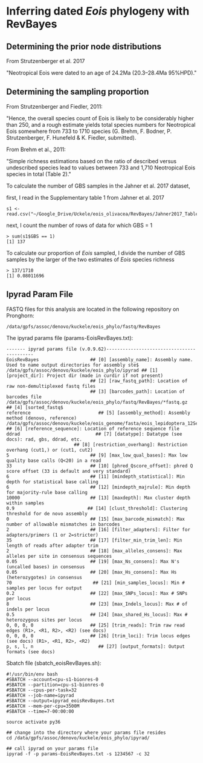 # Inferring dated *Eois* phylogeny with RevBayes

## Determining the prior node distributions

From Strutzenberger et al. 2017

"Neotropical Eois were dated to an age of 24.2Ma (20.3–28.4Ma 95%HPD)."

## Determining the sampling proportion

From Strutzenberger and Fiedler, 2011: 

"Hence, the overall species count of Eois is likely to be considerably higher than 250, and a rough estimate yields total species numbers for Neotropical Eois somewhere from 733 to 1710 species (G. Brehm, F. Bodner, P. Strutzenberger, F. Hunefeld & K. Fiedler,
submitted). 

From Brehm et al., 2011: 

"Simple richness estimations based on the ratio of described versus undescribed species lead to values between 733 and 1,710 Neotropical Eois species in total (Table 2)."

To calculate the number of GBS samples in the Jahner et al. 2017 dataset, 

first, I read in the Supplementary table 1 from Jahner et al. 2017
```
s1 <- read.csv("~/Google_Drive/Uckele/eois_olivacea/RevBayes/Jahner2017_TableS1.csv")
```
next, I count the number of rows of data for which GBS = 1
```
> sum(s1$GBS == 1)
[1] 137
```
To calculate our proportion of *Eois* sampled, I divide the number of GBS samples by the larger of the two estimates of *Eois* species richness
```
> 137/1710
[1] 0.08011696
```

## Ipyrad Param File
FASTQ files for this analysis are located in the following repository on Pronghorn:
```
/data/gpfs/assoc/denovo/kuckele/eois_phylo/fastq/RevBayes
```
The ipyrad params file (params-EoisRevBayes.txt): 
```
------- ipyrad params file (v.0.9.62)-------------------------------------------
EoisRevBayes                   ## [0] [assembly_name]: Assembly name. Used to name output directories for assembly ste$
/data/gpfs/assoc/denovo/kuckele/eois_phylo/ipyrad ## [1] [project_dir]: Project dir (made in curdir if not present)
                               ## [2] [raw_fastq_path]: Location of raw non-demultiplexed fastq files
                               ## [3] [barcodes_path]: Location of barcodes file
/data/gpfs/assoc/denovo/kuckele/eois_phylo/fastq/RevBayes/*fastq.gz          ## [4] [sorted_fastq$
reference                         ## [5] [assembly_method]: Assembly method (denovo, reference)
/data/gpfs/assoc/denovo/kuckele/eois_genome/fasta/eois_lepidoptera_12Sep2018_zZ6nZ.fasta                               ## [6] [reference_sequence]: Location of reference sequence file
ddrad                            ## [7] [datatype]: Datatype (see docs): rad, gbs, ddrad, etc.
                         ## [8] [restriction_overhang]: Restriction overhang (cut1,) or (cut1, cut2)
5                              ## [9] [max_low_qual_bases]: Max low quality base calls (Q<20) in a read
33                             ## [10] [phred_Qscore_offset]: phred Q score offset (33 is default and very standard)
6                              ## [11] [mindepth_statistical]: Min depth for statistical base calling
6                              ## [12] [mindepth_majrule]: Min depth for majority-rule base calling
10000                          ## [13] [maxdepth]: Max cluster depth within samples
0.9                           ## [14] [clust_threshold]: Clustering threshold for de novo assembly
0                              ## [15] [max_barcode_mismatch]: Max number of allowable mismatches in barcodes
2                              ## [16] [filter_adapters]: Filter for adapters/primers (1 or 2=stricter)
35                             ## [17] [filter_min_trim_len]: Min length of reads after adapter trim
2                              ## [18] [max_alleles_consens]: Max alleles per site in consensus sequences
0.05                           ## [19] [max_Ns_consens]: Max N's (uncalled bases) in consensus
0.05                           ## [20] [max_Hs_consens]: Max Hs (heterozygotes) in consensus
70                              ## [21] [min_samples_locus]: Min # samples per locus for output
0.2                            ## [22] [max_SNPs_locus]: Max # SNPs per locus
8                              ## [23] [max_Indels_locus]: Max # of indels per locus
0.5                            ## [24] [max_shared_Hs_locus]: Max # heterozygous sites per locus
0, 0, 0, 0                     ## [25] [trim_reads]: Trim raw read edges (R1>, <R1, R2>, <R2) (see docs)
0, 0, 0, 0                     ## [26] [trim_loci]: Trim locus edges (see docs) (R1>, <R1, R2>, <R2)
p, s, l, n                        ## [27] [output_formats]: Output formats (see docs)
```
Sbatch file (sbatch_eoisRevBayes.sh): 
```
#!/usr/bin/env bash
#SBATCH --account=cpu-s1-bionres-0
#SBATCH --partition=cpu-s1-bionres-0
#SBATCH --cpus-per-task=32
#SBATCH --job-name=ipyrad
#SBATCH --output=ipyrad_eoisRevBayes.txt
#SBATCH --mem-per-cpu=3500M
#SBATCH --time=7-00:00:00

source activate py36

## change into the directory where your params file resides
cd /data/gpfs/assoc/denovo/kuckele/eois_phylo/ipyrad/

## call ipyrad on your params file
ipyrad -f -p params-EoisRevBayes.txt -s 1234567 -c 32
```

